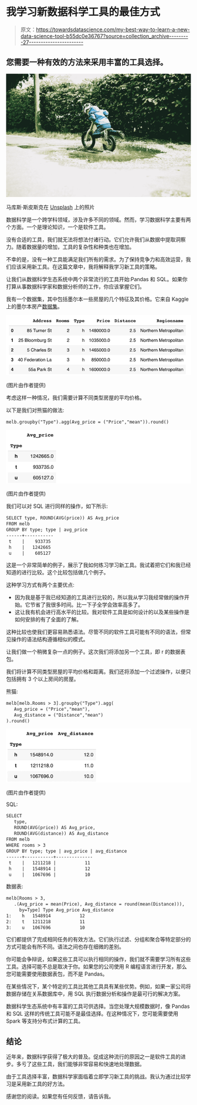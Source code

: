 # 我学习新数据科学工具的最佳方式

> 原文：<https://towardsdatascience.com/my-best-way-to-learn-a-new-data-science-tool-b55dc0e36767?source=collection_archive---------27----------------------->

## 您需要一种有效的方法来采用丰富的工具选择。

![](img/72a9971b4e62633908da3d8de20ace13.png)

马库斯·斯皮斯克在 [Unsplash](https://unsplash.com/s/photos/learn?utm_source=unsplash&utm_medium=referral&utm_content=creditCopyText) 上的照片

数据科学是一个跨学科领域，涉及许多不同的领域。然而，学习数据科学主要有两个方面。一个是理论知识，一个是软件工具。

没有合适的工具，我们就无法将想法付诸行动。它们允许我们从数据中提取洞察力。随着数据量的增加，工具的复杂性和种类也在增加。

不幸的是，没有一种工具能满足我们所有的需求。为了保持竞争力和高效运营，我们应该采用新工具。在这篇文章中，我将解释我学习新工具的策略。

让我们从数据科学生态系统中两个非常流行的工具开始:Pandas 和 SQL。如果你打算从事数据科学家和数据分析师的工作，你应该掌握它们。

我有一个数据集，其中包括墨尔本一些房屋的几个特征及其价格。它来自 Kaggle 上的墨尔本房产[数据集](https://www.kaggle.com/dansbecker/melbourne-housing-snapshot)。

![](img/f09b5778d0a1a2b0eb7141b7486d4306.png)

(图片由作者提供)

考虑这样一种情况，我们需要计算不同类型房屋的平均价格。

以下是我们对熊猫的做法:

```
melb.groupby("Type").agg(Avg_price = ("Price","mean")).round()
```

![](img/96c7d0f35d3a84e4882c88dff4b90b05.png)

(图片由作者提供)

我们可以对 SQL 进行同样的操作，如下所示:

```
SELECT type, ROUND(AVG(price)) AS Avg_price                                                                                   FROM melb                                                                                                                              GROUP BY type; type | avg_price
------+-----------
 t    |    933735
 h    |   1242665
 u    |    605127
```

这是一个非常简单的例子，展示了我如何练习学习新工具。我试着把它们和我已经知道的进行比较。这个比较包括做几个例子。

这种学习方式有两个主要优点:

*   因为我是基于我已经知道的工具进行比较的，所以我从学习我经常做的操作开始。它节省了我很多时间。比一下子全学会效率高多了。
*   这让我有机会进行高水平的比较。我对软件工具是如何设计的以及某些操作是如何安排的有了全面的了解。

这种比较也使我们更容易熟悉语法。尽管不同的软件工具可能有不同的语法，但常见操作的语法结构遵循相似的模式。

让我们做一个稍微复杂一点的例子。这次我们将添加另一个工具，即 r 的数据表包。

我们将计算不同类型房屋的平均价格和距离。我们还将添加一个过滤操作，以便只包括拥有 3 个以上房间的房屋。

熊猫:

```
melb[melb.Rooms > 3].groupby("Type").agg(
   Avg_price = ("Price","mean"),
   Avg_distance = ("Distance","mean")
).round()
```

![](img/b56dc8ea64119c10ef79e1e0a97bf829.png)

(图片由作者提供)

SQL:

```
SELECT 
   type, 
   ROUND(AVG(price)) AS Avg_price,
   ROUND(AVG(distance)) AS Avg_distance
FROM melb
WHERE rooms > 3
GROUP BY type; type | avg_price | avg_distance
------+-----------+--------------
 t    |   1211218 |           11
 h    |   1548914 |           12
 u    |   1067696 |           10
```

数据表:

```
melb[Rooms > 3, 
   .(Avg_price = mean(Price), Avg_distance = round(mean(Distance))), 
     by=Type] Type Avg_price Avg_distance
1:    h   1548914           12
2:    t   1211218           11
3:    u   1067696           10
```

它们都提供了完成相同任务的有效方法。它们执行过滤、分组和聚合等特定部分的方式可能会有所不同。语法之间也存在细微的差别。

你可能会争辩说，如果这些工具可以执行相同的操作，我们就不需要学习所有这些工具。选择可能不总是取决于你。如果您的公司使用 R 编程语言进行开发，那么您可能需要使用数据表包，而不是 Pandas。

在某些情况下，某个特定的工具比其他工具具有某些优势。例如，如果一家公司将数据存储在关系数据库中，用 SQL 执行数据分析和操作是最可行的解决方案。

数据科学生态系统中有丰富的工具可供选择。当您处理大规模数据时，像 Pandas 和 SQL 这样的传统工具可能不是最佳选择。在这种情况下，您可能需要使用 Spark 等支持分布式计算的工具。

## 结论

近年来，数据科学获得了极大的普及。促成这种流行的原因之一是软件工具的进步。多亏了这些工具，我们能够非常容易和快速地处理数据。

由于工具选择丰富，数据科学家面临着立即学习新工具的挑战。我认为通过比较学习是采用新工具的好方法。

感谢您的阅读。如果您有任何反馈，请告诉我。